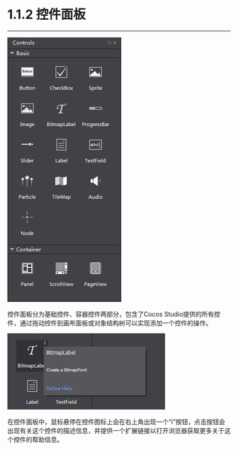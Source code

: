 # 1.1.2 控件面板
---


![Image](res/image007.png)

控件面板分为基础控件、容器控件两部分，包含了Cocos Studio提供的所有控件，通过拖动控件到画布面板或对象结构树可以实现添加一个控件的操作。

![Image](res/image008.png)

在控件面板中，鼠标悬停在控件图标上会在右上角出现一个“i”按钮，点击按钮会出现有关这个控件的描述信息，并提供一个扩展链接以打开浏览器获取更多关于这个控件的帮助信息。
